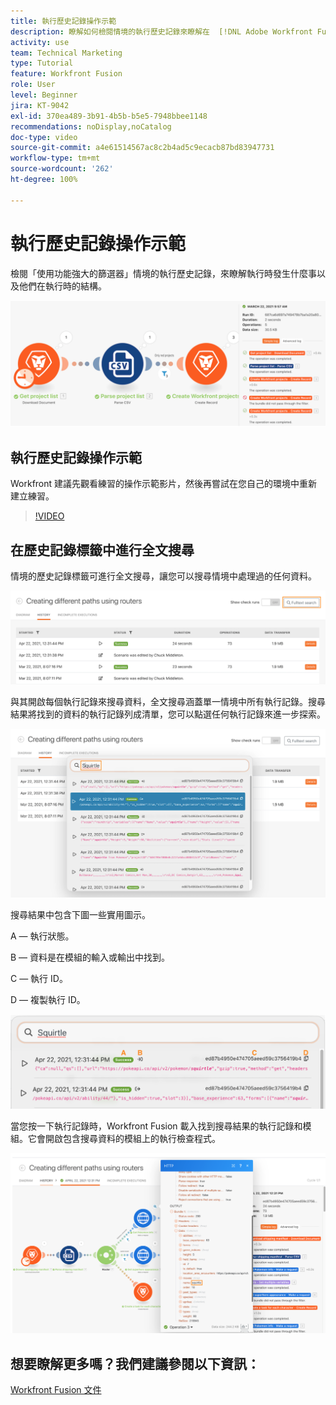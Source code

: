 ```yaml
---
title: 執行歷史記錄操作示範
description: 瞭解如何檢閱情境的執行歷史記錄來瞭解在  [!DNL Adobe Workfront Fusion] 時發生什麼事。
activity: use
team: Technical Marketing
type: Tutorial
feature: Workfront Fusion
role: User
level: Beginner
jira: KT-9042
exl-id: 370ea489-3b91-4b5b-b5e5-7948bbee1148
recommendations: noDisplay,noCatalog
doc-type: video
source-git-commit: a4e61514567ac8c2b4ad5c9ecacb87bd83947731
workflow-type: tm+mt
source-wordcount: '262'
ht-degree: 100%

---
```


# 執行歷史記錄操作示範

檢閱「使用功能強大的篩選器」情境的執行歷史記錄，來瞭解執行時發生什麼事以及他們在執行時的結構。

![影像顯示 Fusion 情境的執行歷史記錄](assets/execution-history-and-scheduling-1.png)

## 執行歷史記錄操作示範

Workfront 建議先觀看練習的操作示範影片，然後再嘗試在您自己的環境中重新建立練習。

>[!VIDEO](https://video.tv.adobe.com/v/335283/?quality=12&learn=on)


## 在歷史記錄標籤中進行全文搜尋

情境的歷史記錄標籤可進行全文搜尋，讓您可以搜尋情境中處理過的任何資料。

![影像顯示搜尋執行歷史記錄](assets/execution-history-and-scheduling-2.png)

與其開啟每個執行記錄來搜尋資料，全文搜尋涵蓋單一情境中所有執行記錄。搜尋結果將找到的資料的執行記錄列成清單，您可以點選任何執行記錄來進一步探索。

![影像顯示搜尋執行歷史記錄](assets/execution-history-and-scheduling-3.png)

搜尋結果中包含下圖一些實用圖示。

A — 執行狀態。

B — 資料是在模組的輸入或輸出中找到。

C — 執行 ID。

D — 複製執行 ID。

![影像顯示執行歷史記錄的搜尋結果](assets/execution-history-and-scheduling-4.png)

當您按一下執行記錄時，Workfront Fusion 載入找到搜尋結果的執行記錄和模組。它會開啟包含搜尋資料的模組上的執行檢查程式。

![影像顯示執行歷史記錄的連結](assets/execution-history-and-scheduling-5.png)


## 想要瞭解更多嗎？我們建議參閱以下資訊：

[Workfront Fusion 文件](https://experienceleague.adobe.com/docs/workfront/using/adobe-workfront-fusion/workfront-fusion-2.html?lang=zh-Hant)
